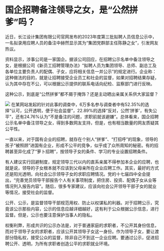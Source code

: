 # 国企招聘备注领导之女，是“公然拼爹”吗？

近日，长江设计集团有限公司官网发布的2023年度第三批拟聘人员信息公示中，一名拟录用应聘人员的备注中赫然显示其为“集团党群部主任陈静之女”，引发网友热议。

资料显示，涉事公司是一家国企。据该公司回应，在招聘公示名单中备注领导之女，是根据公司《新员工招聘管理办法》“拟聘人员为集团领导、总师、副总工及各单位主要负责人的配偶、子女，应将相关信息一并公示”的规定进行。企业称：这种做法的目的，就是让招聘接受企业员工和社会的监督，如果对招聘结果存疑，认为其中存在不公，可以根据公示提供的联系电话向纪检、监察部门进行反映。

这种公示，到底是“公然拼爹”都不屑于掩饰？还是主动晒出亲属关系供大家监督？

![](https://inews.gtimg.com/newsapp_bt/0/15653329857/1000)
在某网站发起的针对此事的调查中，6万多名参与调查者中有52.35%的选择“认可，公开透明，便于社会监督”，22.89%的选择“反对，公然‘拼爹’，有失公平”，还有24.76%认为“不是备注的问题，求职前就该避嫌”。总体看来，国企招聘公示名单中备注领导之女，得到多数网友支持，但是，也有相当数量的网友质疑其公平性。

一直以来，对于国有企业的招聘，就存在个别人“拼爹”、“打招呼”的现象，领导的孩子“被照顾”进国有企业，形成不公平的竞争，似乎成了众所周知的秘密。有的招聘甚至异化成了“萝卜招聘”，按领导子女的条件、学习的专业设置招聘条件。

有人建议实行回避制度，规定领导三代以内的直系亲属不得参加本企业的应聘，也就是说，领导的子女根本就不应该到父母亲所在企业应聘工作。其实，最好的方式还是阳光透明，向社会公示领导子女的求职应聘情况。党的十七届四中全会提出，“完善党员领导干部报告个人有关事项制度，把住房、投资、配偶子女从业等情况列入报告内容”。随后，很多专家建议，应该向社会公开领导干部子女的就业等情况，接受社会的监督。

公开、公示，是监督领导干部规范用权、防止以权谋私的利器。对于招聘公示，究竟该公示那些内容，公示的信息应越详细越好，这有利于公众根据公示信息，进行监督。但是，公示也要注意保护当事人的隐私。

权衡利弊，形成共识的公示办法是，对于普通家庭的求职者，不公开其身份信息，而对于领导子女的求职者，应该公开其领导子女这一身份。作为领导子女，要让渡部分隐私权，接受公众的监督，除非自己不到这一企业应聘。要通过公示，促进招聘公开、透明，为所有求职者创造公平的求职就业环境。


